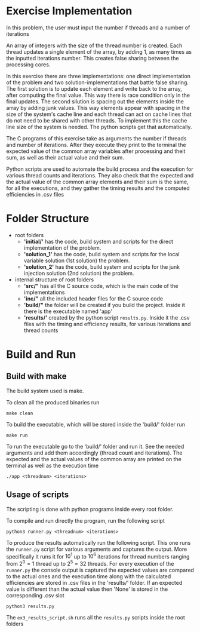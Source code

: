 # Exercise Implementation

In this problem, the user must input the number if threads and a number of iterations

An array of integers with the size of the thread number is created. Each thread updates a single element of the array, by adding 1, as many times as the inputted iterations number. This creates false sharing between the processing cores.

In this exercise there are three implementations: one direct implementation of the problem and two solution-implementations that battle false sharing.
The first solution is to update each element and write back to the array, after computing the final value. This way there is race condition only in the final updates.
The second silution is spacing out the elements inside the array by adding junk values. This way elements appear with spacing in the size of the system's cache line and each thread can act on cache lines that do not need to be shared with other threads. To implement this the cache line size of the system is needed. The python scripts get that automatically.

The C programs of this exercise take as arguments the number if threads and number of iterations.
After they execute they print to the terminal the expected value of the common array variables after processing
and theit sum, as well as
their actual value and their sum.

Python scripts are used to automate the build process and
the execution for various thread counts and iterations.
They also check that the expected and the actual value of the common array elements and their sum is the same, for all the executions,
and they gather the timing results and the computed efficiencies in .csv files

# Folder Structure

- root folders
    - **'initial/'** has the code, build system and scripts for the direct implementation of the problem.
    - **'solution_1'** has the code, build system and scripts for the local variable solution (1st solution) the problem.
    - **'solution_2'** has the code, build system and scripts for the junk injection solution (2nd solution) the problem.
- internal structure of root folders
    - **'src/"** has all the C source code, which is the main code of the implementations
    - **'inc/"** all the included header files for the C source code
    - **'build/"** the folder will be created if you build the project. Inside it there is the executable named 'app'
    - **'results/'** created by the python script `results.py`. Inside it the .csv files with the timing and efficiency results, for various iterations and thread counts


# Build and Run

## Build with make

The build system used is make.

To clean all the produced binaries run
```
make clean
```

To build the executable, which will be stored inside the 'build/' folder run
```
make run
```

To run the executable go to the 'build/' folder and run it.
See the needed arguments and add them accordingly (thread count and iterations).
The expected and the actual values of the common array are printed on the terminal
as well as the execution time
```
./app <threadnum> <iterations>
```

## Usage of scripts

The scripting is done with python programs inside every root folder.

To compile and run directly the program, run the following script
```
python3 runner.py <threadnum> <iterations>
```

To produce the results automatically run the following script.
This one runs the `runner.py` script for various arguments and captures the output.
More specifically it runs it for $10^1$ up to $10^6$ iterations
for thread numbers ranging from $2^0=1$ thread up to $2^5=32$ threads.
For every execution of the `runner.py` the console output is captured
the expected values are compared to the actual ones
and the execution time along with the calculated efficiencies
are stored in .csv files in the 'results/' folder.
If an expected value is different than the actual value then 'None' is stored in the corresponding .csv slot
```
python3 results.py
```

The `ex3_results_script.sh` runs all the `results.py` scripts inside the root folders